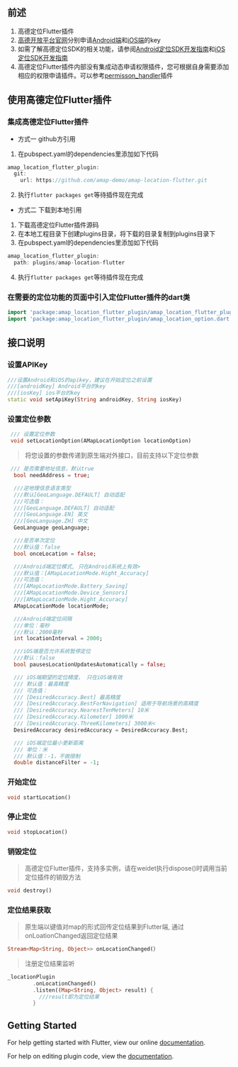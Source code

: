 ##  前述 

1. 高德定位Flutter插件
2. [高德开放平台官网](https://lbs.amap.com/api/)分别申请[Android端](https://lbs.amap.com/api/android-location-sdk/guide/create-project/get-key/)和[iOS端](https://lbs.amap.com/api/ios-location-sdk/guide/create-project/get-key)的key
3. 如需了解高德定位SDK的相关功能，请参阅[Android定位SDK开发指南](http://lbs.amap.com/api/android-location-sdk/locationsummary/)和[iOS定位SDK开发指南](https://lbs.amap.com/api/ios-location-sdk/summary/)
4. 高德定位Flutter插件内部没有集成动态申请权限插件，您可根据自身需要添加相应的权限申请插件。可以参考[permisson_handler](https://github.com/Baseflow/flutter-permission-handler)插件

## 使用高德定位Flutter插件
### 集成高德定位Flutter插件
 * 方式一 github方引用
  1. 在pubspect.yaml的dependencies里添加如下代码
  ``` Java
  amap_location_flutter_plugin:
    git:
      url: https://github.com/amap-demo/amap-location-flutter.git
   ```
  2. 执行``flutter packages get``等待插件现在完成
 * 方式二 下载到本地引用
  1. 下载高德定位Flutter插件源码
  2. 在本地工程目录下创建plugins目录，将下载的目录复制到plugins目录下
  3. 在pubspect.yaml的dependencies里添加如下代码
  ``` Java
  amap_location_flutter_plugin:
    path: plugins/amap-location-flutter
  ```
  4. 执行``flutter packages get``等待插件现在完成
### 在需要的定位功能的页面中引入定位Flutter插件的dart类
``` Dart
import 'package:amap_location_flutter_plugin/amap_location_flutter_plugin.dart';
import 'package:amap_location_flutter_plugin/amap_location_option.dart';
```
## 接口说明
### 设置APIKey
``` Dart
///设置Android和iOS的apikey，建议在开始定位之前设置
///[androidKey] Android平台的key
///[iosKey] ios平台的key
static void setApiKey(String androidKey, String iosKey)
```
### 设置定位参数
``` Dart
 /// 设置定位参数
 void setLocationOption(AMapLocationOption locationOption)
```
> 将您设置的参数传递到原生端对外接口，目前支持以下定位参数
``` Dart
 /// 是否需要地址信息，默认true
  bool needAddress = true;

  ///逆地理信息语言类型
  ///默认[GeoLanguage.DEFAULT] 自动适配
  ///可选值：
  ///[GeoLanguage.DEFAULT] 自动适配
  ///[GeoLanguage.EN] 英文
  ///[GeoLanguage.ZH] 中文
  GeoLanguage geoLanguage;

  ///是否单次定位
  ///默认值：false
  bool onceLocation = false;

  ///Android端定位模式, 只在Android系统上有效>
  ///默认值：[AMapLocationMode.Hight_Accuracy]
  ///可选值：
  ///[AMapLocationMode.Battery_Saving]
  ///[AMapLocationMode.Device_Sensors]
  ///[AMapLocationMode.Hight_Accuracy]
  AMapLocationMode locationMode;

  ///Android端定位间隔
  ///单位：毫秒
  ///默认：2000毫秒
  int locationInterval = 2000;

  ///iOS端是否允许系统暂停定位
  ///默认：false
  bool pausesLocationUpdatesAutomatically = false;

  /// iOS端期望的定位精度， 只在iOS端有效
  /// 默认值：最高精度
  /// 可选值：
  /// [DesiredAccuracy.Best] 最高精度
  /// [DesiredAccuracy.BestForNavigation] 适用于导航场景的高精度 
  /// [DesiredAccuracy.NearestTenMeters] 10米 
  /// [DesiredAccuracy.Kilometer] 1000米
  /// [DesiredAccuracy.ThreeKilometers] 3000米<
  DesiredAccuracy desiredAccuracy = DesiredAccuracy.Best;

  /// iOS端定位最小更新距离
  /// 单位：米
  /// 默认值：-1，不做限制
  double distanceFilter = -1;
```
### 开始定位
``` Dart
void startLocation()
```
### 停止定位
``` Dart
void stopLocation()
```
### 销毁定位
> 高德定位Flutter插件，支持多实例，请在weidet执行dispose()时调用当前定位插件的销毁方法
``` Dart
void destroy()
```
### 定位结果获取
> 原生端以键值对map的形式回传定位结果到Flutter端, 通过onLoationChanged返回定位结果
``` Dart
Stream<Map<String, Object>> onLocationChanged(）
```
> 注册定位结果监听
``` Dart
_locationPlugin
        .onLocationChanged()
        .listen((Map<String, Object> result) {
          ///result即为定位结果
        }
```

  
## Getting Started

For help getting started with Flutter, view our online
[documentation](https://flutter.io/).

For help on editing plugin code, view the [documentation](https://flutter.io/developing-packages/#edit-plugin-package).
